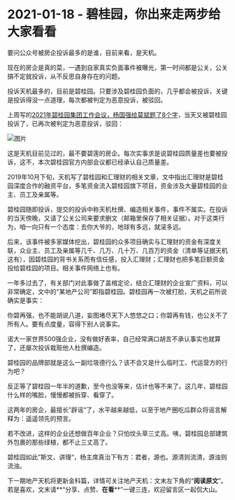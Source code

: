 # 2021-01-18 - 碧桂园，你出来走两步给大家看看

要问公众号被房企投诉最多的是谁，目前来看，是天机。

现在的房企是真的菜，一遇到自家真实负面事件被曝光，第一时间都是公关，公关搞不定就投诉，从不反思自身存在的问题。

投诉天机最多的，目前是碧桂园。只要涉及碧桂园负面的，几乎都会被投诉，关键是投诉得没一点道理，每次都被判定为恶意投诉，被驳回。

上周写的[2021年碧桂园集团工作会议，杨国强给莫斌题了8个字](http://mp.weixin.qq.com/s?__biz=MzI1MzI4MDk5NA==&mid=2247486680&idx=1&sn=0d9bddca5f0503b54e0c03a7f9a0794e&chksm=e9d79b55dea012437faf954c3f2da0f5ffc229ccd9ca633b48803b3ab8be594fb46579c74b94&scene=21#wechat_redirect)，当天又被碧桂园投诉了，已再次被判定为恶意投诉，驳回：

![图片](https://mmbiz.qpic.cn/mmbiz_png/11MRJ9lllc20zzXE8ibujgaVhEs2iadibwgjfTibpfSH6xyLRYo7Mn7s63Xnq3qHNy3jkHEqrOU2Q4qVCjnSibGEOHA/640?wx_fmt=png&tp=webp&wxfrom=5&wx_lazy=1)

这是天机目前见过的，最不要碧莲的房企。每次实事求是说碧桂园质量差也要被投诉，这不，本次碧桂园官方内部会议都已经承认自己质量差。

2019年10月下旬，天机写了碧桂园和汇理财的相关文章，文中指出汇理财是碧桂园深度合作的融资平台，多笔资金流入碧桂园旗下项目，资金涉及大量碧桂园的业主、员工及亲属等。

碧桂园随即投诉，提交的投诉中称天机杜撰、编造相关事件，事件不属实。在投诉的当天傍晚，又请了公关公司来要求删文（邮箱里保存了相关证据）。对于这类行为，咱一向只有一个态度：去你大爷的，地球有多远，就滚多远。

后来，该事件被多家媒体挖出，碧桂园的众多项目确实与汇理财的资金有深度关联，众业主、员工及亲属等几千、几万、几十万、几百万的资金（清单等证据天机这有），因碧桂园的背书关系而有信任感，投入汇理财；汇理财也把多笔巨额资金投给碧桂园的项目。相关事件网络上也有。

一年多过去了，有关部门对此事做了盖棺定论，结合汇理财的企业宣广资料，可以非常确定，文中的“某地产公司”即指碧桂园。碧桂园再一次被打脸，天机之前所说确实是事实：



你碧再强，也不能胡说八道，妄图堵尽天下人悠悠之口；你碧再有钱，也公关不了所有人。要有点度量，容得下别人说事实。

诺大一家世界500强企业，没有做好表率，自己经常满口胡言不承认事实也就算了，还屡次投诉栽赃他人杜撰编造。

碧桂园的品牌部就是这么一副垃圾德行么？该不会又是什么临时工、代运营方的行为吧？

反正等了碧桂园一年半的道歉，至今也没等来，估计也等不来了。这几年，碧桂园什么样的嘴脸，慢慢都被拆穿、看穿了。

这两年的房企，最擅长”辟谣“了，水平越来越低，以至于地产圈吃瓜群众将谣言解释为：遥遥领先的预言。

若不改进，这样的企业还想做百年企业？只怕坟头草三丈高。咦，碧桂园总部建筑外包裹的那些绿植，都不止三丈高了。

碧桂园如此”斯文、讲理“，杨主席真治下有方：君者，源也。源清则流清，源浊则流浊。

下一期地产天机将更新金科篇，详情可关注地产天机：文末左下角的“**阅读原文**”。若是喜欢，文末请**“分享、点赞、**在看****”一键三连，欢迎留言区一起侃大山。

